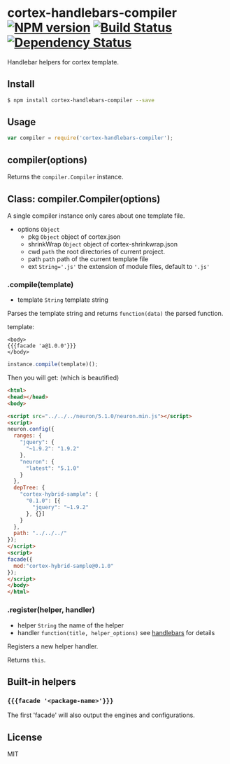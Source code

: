 # cortex-handlebars-compiler [![NPM version](https://badge.fury.io/js/cortex-handlebars-compiler.svg)](http://badge.fury.io/js/cortex-handlebars-compiler) [![Build Status](https://travis-ci.org/cortexjs/cortex-handlebars-compiler.svg?branch=master)](https://travis-ci.org/cortexjs/cortex-handlebars-compiler) [![Dependency Status](https://gemnasium.com/cortexjs/cortex-handlebars-compiler.svg)](https://gemnasium.com/cortexjs/cortex-handlebars-compiler)

Handlebar helpers for cortex template.

## Install

```bash
$ npm install cortex-handlebars-compiler --save
```

## Usage

```js
var compiler = require('cortex-handlebars-compiler');
```

## compiler(options)

Returns the `compiler.Compiler` instance.

## Class: compiler.Compiler(options)

A single compiler instance only cares about one template file.

- options `Object`
  - pkg `Object` object of cortex.json
  - shrinkWrap `Object` object of cortex-shrinkwrap.json
  - cwd `path` the root directories of current project.
  - path `path` path of the current template file
  <!-- - built_root `path` the root directories of packages to be built into -->
  - ext `String='.js'` the extension of module files, default to `'.js'`

### .compile(template)

- template `String` template string

Parses the template string and returns `function(data)` the parsed function.

template:
```
<body>
{{{facade 'a@1.0.0'}}}
</body>
```

```js
instance.compile(template)();
```

Then you will get: (which is beautified)

```html
<html>
<head></head>
<body>

<script src="../../../neuron/5.1.0/neuron.min.js"></script>
<script>
neuron.config({
  ranges: {
    "jquery": {
      "~1.9.2": "1.9.2"
    },
    "neuron": {
      "latest": "5.1.0"
    }
  },
  depTree: {
    "cortex-hybrid-sample": {
      "0.1.0": [{
        "jquery": "~1.9.2"
      }, {}]
    }
  },
  path: "../../../"
});
</script>
<script>
facade({
  mod:"cortex-hybrid-sample@0.1.0"
});
</script>
</body>
</html>
```

### .register(helper, handler)

- helper `String` the name of the helper
- handler `function(title, helper_options)` see [handlebars](http://npmjs.org/package/handlebars) for details

Registers a new helper handler.

Returns `this`.

## Built-in helpers

### `{{{facade '<package-name>'}}}`

The first 'facade' will also output the engines and configurations.

## License

MIT
<!-- do not want to make nodeinit to complicated, you can edit this whenever you want. -->